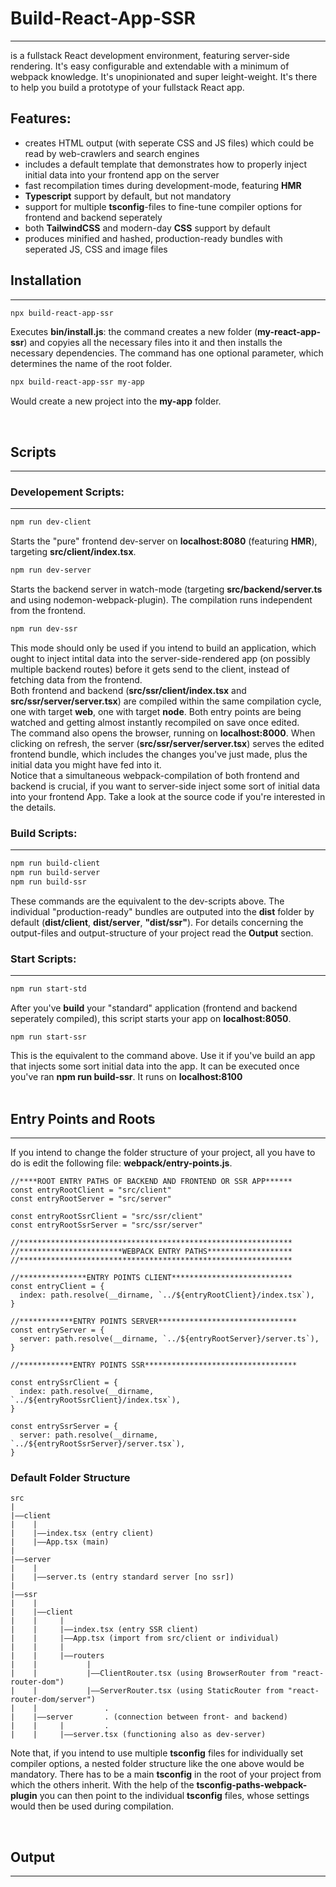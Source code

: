 # Build-React-App-SSR

---

is a fullstack React development environment, featuring server-side rendering. It's easy configurable and extendable with a minimum of webpack knowledge. It's unopinionated and super leight-weight. It's there to help you build a prototype of your fullstack React app.

## Features:

- creates HTML output (with seperate CSS and JS files) which could be read by web-crawlers and search engines
- includes a default template that demonstrates how to properly inject initial data into your frontend app on the server
- fast recompilation times during development-mode, featuring **HMR**
- **Typescript** support by default, but not mandatory
- support for multiple **tsconfig**-files to fine-tune compiler options for frontend and backend seperately
- both **TailwindCSS** and modern-day **CSS** support by default
- produces minified and hashed, production-ready bundles with seperated JS, CSS and image files

## Installation

---

```bash
npx build-react-app-ssr
```

Executes **bin/install.js**: the command creates a new folder (**my-react-app-ssr**) and copyies all the necessary files into it and then installs the necessary dependencies. The command has one optional parameter, which determines the name of the root folder.

```bash
npx build-react-app-ssr my-app
```

Would create a new project into the **my-app** folder.

<br>

## Scripts

---

### Developement Scripts:

---

```bash
npm run dev-client
```

Starts the "pure" frontend dev-server on **localhost:8080** (featuring **HMR**), targeting **src/client/index.tsx**.

```bash
npm run dev-server
```

Starts the backend server in watch-mode (targeting **src/backend/server.ts** and using nodemon-webpack-plugin). The compilation runs independent from the frontend.

```bash
npm run dev-ssr
```

This mode should only be used if you intend to build an application, which ought to inject intital data into the server-side-rendered app (on possibly multiple backend routes) before it gets send to the client, instead of fetching data from the frontend. \
Both frontend and backend (**src/ssr/client/index.tsx** and **src/ssr/server/server.tsx**) are compiled within the same compilation cycle, one with target **web**, one with target **node**. Both entry points are being watched and getting almost instantly recompiled on save once edited.\
The command also opens the browser, running on **localhost:8000**. When clicking on refresh, the server (**src/ssr/server/server.tsx**) serves the edited frontend bundle, which includes the changes you've just made, plus the initial data you might have fed into it.\
Notice that a simultaneous webpack-compilation of both frontend and backend is crucial, if you want to server-side inject some sort of initial data into your frontend App. Take a look at the source code if you're interested in the details.

### Build Scripts:

---

```bash
npm run build-client
npm run build-server
npm run build-ssr
```

These commands are the equivalent to the dev-scripts above. The individual "production-ready" bundles are outputed into the **dist** folder by default (**dist/client**, **dist/server**, **"dist/ssr"**). For details concerning the output-files and output-structure of your project read the **Output** section.

### Start Scripts:

---

```bash
npm run start-std
```

After you've **build** your "standard" application (frontend and backend seperately compiled), this script starts your app on **localhost:8050**.

```
npm run start-ssr
```

This is the equivalent to the command above. Use it if you've build an app that injects some sort initial data into the app. It can be executed once you've ran **npm run build-ssr**. It runs on **localhost:8100**  
<br>

## Entry Points and Roots

---

If you intend to change the folder structure of your project, all you have to do is edit the following file: **webpack/entry-points.js**.

```JS
//****ROOT ENTRY PATHS OF BACKEND AND FRONTEND OR SSR APP******
const entryRootClient = "src/client"
const entryRootServer = "src/server"

const entryRootSsrClient = "src/ssr/client"
const entryRootSsrServer = "src/ssr/server"

//*************************************************************
//***********************WEBPACK ENTRY PATHS*******************
//*************************************************************

//***************ENTRY POINTS CLIENT***************************
const entryClient = {
  index: path.resolve(__dirname, `../${entryRootClient}/index.tsx`),
}

//************ENTRY POINTS SERVER*******************************
const entryServer = {
  server: path.resolve(__dirname, `../${entryRootServer}/server.ts`),
}

//************ENTRY POINTS SSR**********************************

const entrySsrClient = {
  index: path.resolve(__dirname, `../${entryRootSsrClient}/index.tsx`),
}

const entrySsrServer = {
  server: path.resolve(__dirname, `../${entryRootSsrServer}/server.tsx`),
}

```

### Default Folder Structure

```
src
|
|——client
|    |
|    |——index.tsx (entry client)
|    |——App.tsx (main)
|
|——server
|    |
|    |——server.ts (entry standard server [no ssr])
|
|——ssr
|    |
|    |——client
|    |     |
|    |     |——index.tsx (entry SSR client)
|    |     |——App.tsx (import from src/client or individual)
|    |     |
|    |     |——routers
|    |           |
|    |           |——ClientRouter.tsx (using BrowserRouter from "react-router-dom")
|    |           |——ServerRouter.tsx (using StaticRouter from "react-router-dom/server")
|    |               .
|    |——server       . (connection between front- and backend)
|    |     |         .
|    |     |——server.tsx (functioning also as dev-server)
```

Note that, if you intend to use multiple **tsconfig** files for individually set compiler options, a nested folder structure like the one above would be mandatory. There has to be a main **tsconfig** in the root of your project from which the others inherit. With the help of the **tsconfig-paths-webpack-plugin** you can then point to the individual **tsconfig** files, whose settings would then be used during compilation.

<br>

## Output

---
